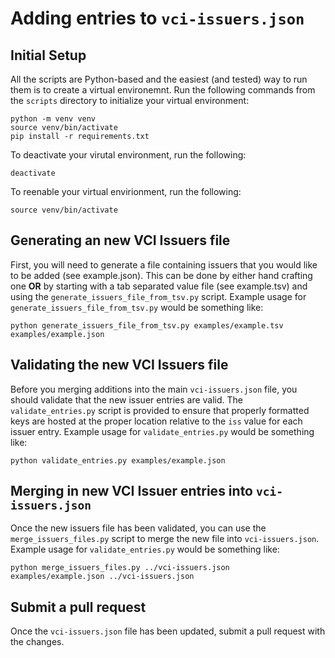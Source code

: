 # Adding entries to `vci-issuers.json`

## Initial Setup
All the scripts are Python-based and the easiest (and tested) way to run them is to create a virtual environemnt. Run the following commands from the `scripts` directory to initialize your virtual environment:

```
python -m venv venv
source venv/bin/activate
pip install -r requirements.txt
```

To deactivate your virutal environment, run the following:
```
deactivate
```

To reenable your virtual envirionment, run the following:
```
source venv/bin/activate
```
## Generating an new VCI Issuers file

First, you will need to generate a file containing issuers that you would like to be added (see example.json). This can be done by either hand crafting one **OR** by starting with a tab separated value file (see example.tsv) and using the `generate_issuers_file_from_tsv.py` script. Example usage for `generate_issuers_file_from_tsv.py` would be something like:

```
python generate_issuers_file_from_tsv.py examples/example.tsv examples/example.json
```

## Validating the new VCI Issuers file

Before you merging additions into the main `vci-issuers.json` file, you should validate that the new issuer entries are valid. The `validate_entries.py` script is provided to ensure that properly formatted keys are hosted at the proper location relative to the `iss` value for each issuer entry. Example usage for `validate_entries.py` would be something like:

```
python validate_entries.py examples/example.json
```

## Merging in new VCI Issuer entries into `vci-issuers.json`

Once the new issuers file has been validated, you can use the `merge_issuers_files.py` script to merge the new file into `vci-issuers.json`. Example usage for `validate_entries.py` would be something like:

```
python merge_issuers_files.py ../vci-issuers.json examples/example.json ../vci-issuers.json
```

## Submit a pull request

Once the `vci-issuers.json` file has been updated, submit a pull request with the changes.
